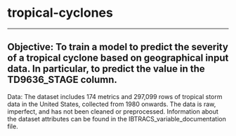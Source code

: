 # tropical-cyclones
---
Objective: To train a model to predict the severity of a tropical cyclone based on geographical input data. In particular, to predict the value in the TD9636_STAGE column.
---
Data: The dataset includes 174 metrics and 297,099 rows of tropical storm data in the United States, collected from 1980 onwards. The data is raw, imperfect, and has not been cleaned or preprocessed. Information about the dataset attributes can be found in the IBTRACS_variable_documentation file.

